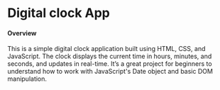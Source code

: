 <h1>Digital clock App</h1>
<h4>Overview</h4>
<p>
  This is a simple digital clock application built using HTML, CSS, and JavaScript.
  The clock displays the current time in hours, minutes, and seconds, and updates in real-time.
  It’s a great project for beginners to understand how to work with JavaScript's Date object and basic DOM manipulation.
</p>
